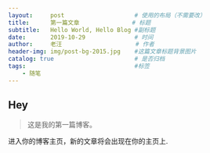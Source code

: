 ```yaml
---
layout:     post                    # 使用的布局（不需要改）
title:      第一篇文章               # 标题 
subtitle:   Hello World, Hello Blog #副标题
date:       2019-10-29              # 时间
author:     老汪                     # 作者
header-img: img/post-bg-2015.jpg    #这篇文章标题背景图片
catalog: true                       # 是否归档
tags:                               #标签
    - 随笔
---
```


## Hey
>这是我的第一篇博客。

进入你的博客主页，新的文章将会出现在你的主页上.